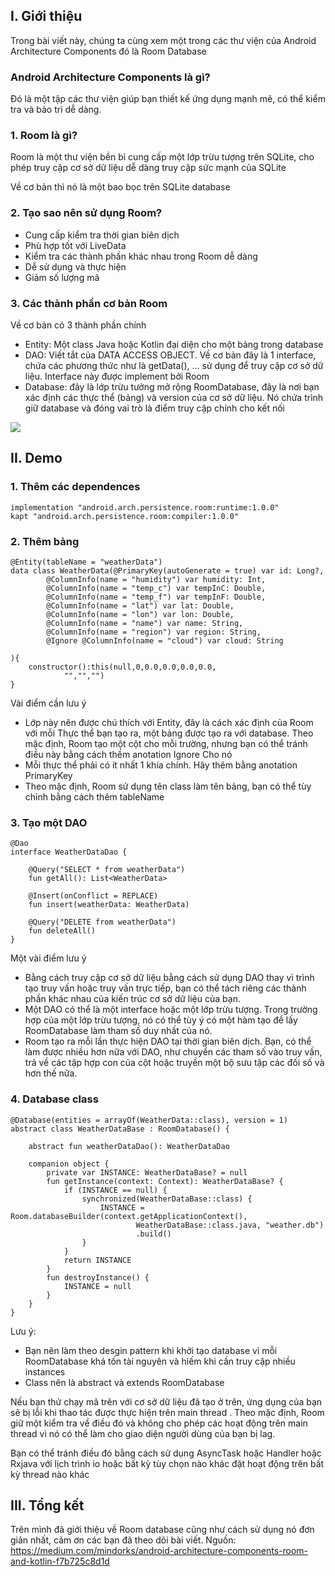 ## I. Giới thiệu
Trong bài viết này, chúng ta cùng xem một trong các thư viện của Android Architecture Components đó là Room Database

### Android Architecture Components là gì?
Đó là một tập các thư viện giúp bạn thiết kế ứng dụng mạnh mẽ, có thể kiểm tra và bảo trì dễ dàng.

### 1. Room là gì?
Room là một thư viện bền bỉ cung cấp một lớp trừu tượng trên SQLite, cho phép truy cập cơ sở dữ liệu dễ dàng truy cập sức mạnh của SQLite

Về cơ bản thì nó là một bao bọc trên SQLite database

### 2. Tạo sao nên sử dụng Room?
- Cung cấp kiểm tra thời gian biên dịch
- Phù hợp tốt với LiveData
- Kiểm tra các thành phần khác nhau trong Room dễ dàng
- Dễ sử dụng và thực hiện
- Giảm số lượng mã 

### 3. Các thành phần cơ bản Room
Về cơ bản có 3 thành phần chính

*  Entity: Một class Java hoặc Kotlin đại diện cho một bảng trong database
*  DAO: Viết tắt của DATA ACCESS OBJECT. Về cơ bản đây là 1 interface, chứa các phương thức như là getData(), ... sử dụng để truy cập cơ sở dữ liệu. Interface này được implement bởi Room
*  Database: đây là lớp trừu tưởng mở rộng RoomDatabase, đây là nơi bạn xác định các thực thể (bảng) và version của cơ sở dữ liệu. Nó chứa trình giữ database và đóng vai trò là điểm truy cập chính cho kết nối

![](https://images.viblo.asia/33c9d218-297a-42e8-8687-ba42fd623898.png)

## II. Demo
### 1. Thêm các dependences
```
implementation "android.arch.persistence.room:runtime:1.0.0"
kapt "android.arch.persistence.room:compiler:1.0.0"
```

### 2. Thêm bảng 

```
@Entity(tableName = "weatherData")
data class WeatherData(@PrimaryKey(autoGenerate = true) var id: Long?,
        @ColumnInfo(name = "humidity") var humidity: Int,
        @ColumnInfo(name = "temp_c") var tempInC: Double,
        @ColumnInfo(name = "temp_f") var tempInF: Double,
        @ColumnInfo(name = "lat") var lat: Double,
        @ColumnInfo(name = "lon") var lon: Double,
        @ColumnInfo(name = "name") var name: String,
        @ColumnInfo(name = "region") var region: String,
        @Ignore @ColumnInfo(name = "cloud") var cloud: String

){
    constructor():this(null,0,0.0,0.0,0.0,0.0,
            "","","")
}
```

Vài điểm cần lưu ý
* Lớp này nên được chú thích với Entity, đây là cách xác định của Room với mỗi Thực thể bạn tạo ra, một bảng được tạo ra với database. Theo mặc định, Room tạo một cột cho mỗi trường, nhưng bạn có thể tránh điều này bằng cách thềm anotation Ignore Cho nó
* Mỗi thực thể phải có ít nhất 1 khía chính. Hãy thêm bằng anotation PrimaryKey
* Theo mặc định, Room sử dụng tên class làm tên bảng, bạn có thể tùy chỉnh bằng cách thêm tableName

### 3. Tạo một DAO

```
@Dao
interface WeatherDataDao {

    @Query("SELECT * from weatherData")
    fun getAll(): List<WeatherData>

    @Insert(onConflict = REPLACE)
    fun insert(weatherData: WeatherData)

    @Query("DELETE from weatherData")
    fun deleteAll()
}
```
Một vài điểm lưu ý
*  Bằng cách truy cập cơ sở dữ liệu bằng cách sử dụng DAO thay vì trình tạo truy vấn hoặc truy vấn trực tiếp, bạn có thể tách riêng các thành phần khác nhau của kiến trúc cơ sở dữ liệu của bạn.
*  Một DAO có thể là một interface hoặc một lớp trừu tượng. Trong trường hợp của một lớp trừu tượng, nó có thể tùy ý có một hàm tạo để lấy RoomDatabase làm tham số duy nhất của nó.
*  Room tạo ra mỗi lần thực hiện DAO tại thời gian biên dịch.
Bạn, có thể làm được nhiều hơn nữa với DAO, như chuyển các tham số vào truy vấn, trả về các tập hợp con của cột hoặc truyền một bộ sưu tập các đối số và hơn thế nữa.

### 4. Database class

```
@Database(entities = arrayOf(WeatherData::class), version = 1)
abstract class WeatherDataBase : RoomDatabase() {

    abstract fun weatherDataDao(): WeatherDataDao

    companion object {
        private var INSTANCE: WeatherDataBase? = null
        fun getInstance(context: Context): WeatherDataBase? {
            if (INSTANCE == null) {
                synchronized(WeatherDataBase::class) {
                    INSTANCE = Room.databaseBuilder(context.getApplicationContext(),
                            WeatherDataBase::class.java, "weather.db")
                            .build()
                }
            }
            return INSTANCE
        }
        fun destroyInstance() {
            INSTANCE = null
        }
    }
}
```

Lưu ý:
* Bạn nên làm theo desgin pattern khi khởi tạo database vì mỗi RoomDatabase khá tốn tài nguyên và hiếm khi cần truy cập nhiều instances
* Class nên là abstract và extends RoomDatabase

Nếu bạn thử chạy mã trên với cơ sở dữ liệu đã tạo ở trên, ứng dụng của bạn sẽ bị lỗi khi thao tác được thực hiện trên main thread . Theo mặc định, Room giữ một kiểm tra về điều đó và không cho phép các hoạt động trên main thread vì nó có thể làm cho giao diện người dùng của bạn bị lag.

Bạn có thể tránh điều đó bằng cách sử dụng AsyncTask hoặc Handler hoặc Rxjava với lịch trình io hoặc bất kỳ tùy chọn nào khác đặt hoạt động trên bất kỳ thread nào khác

## III. Tổng kết
Trên mình đã giới thiệu về Room database cũng như cách sử dụng nó đơn giản nhất, cảm ơn các bạn đã theo dõi bài viết.
Nguồn: https://medium.com/mindorks/android-architecture-components-room-and-kotlin-f7b725c8d1d